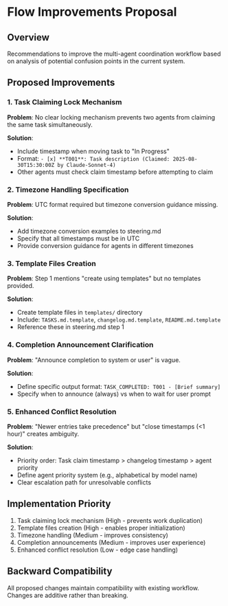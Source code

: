 # Flow Improvements Proposal

## Overview
Recommendations to improve the multi-agent coordination workflow based on analysis of potential confusion points in the current system.

## Proposed Improvements

### 1. Task Claiming Lock Mechanism
**Problem**: No clear locking mechanism prevents two agents from claiming the same task simultaneously.

**Solution**: 
- Include timestamp when moving task to "In Progress"
- Format: `- [x] **T001**: Task description (Claimed: 2025-08-30T15:30:00Z by Claude-Sonnet-4)`
- Other agents must check claim timestamp before attempting to claim

### 2. Timezone Handling Specification
**Problem**: UTC format required but timezone conversion guidance missing.

**Solution**:
- Add timezone conversion examples to steering.md
- Specify that all timestamps must be in UTC
- Provide conversion guidance for agents in different timezones

### 3. Template Files Creation
**Problem**: Step 1 mentions "create using templates" but no templates provided.

**Solution**:
- Create template files in `templates/` directory
- Include: `TASKS.md.template`, `changelog.md.template`, `README.md.template`
- Reference these in steering.md step 1

### 4. Completion Announcement Clarification
**Problem**: "Announce completion to system or user" is vague.

**Solution**:
- Define specific output format: `TASK_COMPLETED: T001 - [Brief summary]`
- Specify when to announce (always) vs when to wait for user prompt

### 5. Enhanced Conflict Resolution
**Problem**: "Newer entries take precedence" but "close timestamps (<1 hour)" creates ambiguity.

**Solution**:
- Priority order: Task claim timestamp > changelog timestamp > agent priority
- Define agent priority system (e.g., alphabetical by model name)
- Clear escalation path for unresolvable conflicts

## Implementation Priority
1. Task claiming lock mechanism (High - prevents work duplication)
2. Template files creation (High - enables proper initialization)
3. Timezone handling (Medium - improves consistency)
4. Completion announcements (Medium - improves user experience)
5. Enhanced conflict resolution (Low - edge case handling)

## Backward Compatibility
All proposed changes maintain compatibility with existing workflow. Changes are additive rather than breaking.